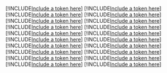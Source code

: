 [!INCLUDE[Include a token here](refs1528865767318/r1.md)]
[!INCLUDE[Include a token here](refs1528865767318/r2.md)]
[!INCLUDE[Include a token here](refs1528865767318/r3.md)]
[!INCLUDE[Include a token here](refs1528865767318/r4.md)]
[!INCLUDE[Include a token here](refs1528865767318/r5.md)]
[!INCLUDE[Include a token here](refs1528865767318/r6.md)]
[!INCLUDE[Include a token here](refs1528865767318/r7.md)]
[!INCLUDE[Include a token here](refs1528865767318/r8.md)]
[!INCLUDE[Include a token here](refs1528865767318/r9.md)]
[!INCLUDE[Include a token here](refs1528865767318/r10.md)]
[!INCLUDE[Include a token here](refs1528865767318/r11.md)]
[!INCLUDE[Include a token here](refs1528865767318/r12.md)]
[!INCLUDE[Include a token here](refs1528865767318/r13.md)]
[!INCLUDE[Include a token here](refs1528865767318/r14.md)]
[!INCLUDE[Include a token here](refs1528865767318/r15.md)]
[!INCLUDE[Include a token here](refs1528865767318/r16.md)]
[!INCLUDE[Include a token here](refs1528865767318/r17.md)]
[!INCLUDE[Include a token here](refs1528865767318/r18.md)]
[!INCLUDE[Include a token here](refs1528865767318/r19.md)]
[!INCLUDE[Include a token here](refs1528865767318/r20.md)]